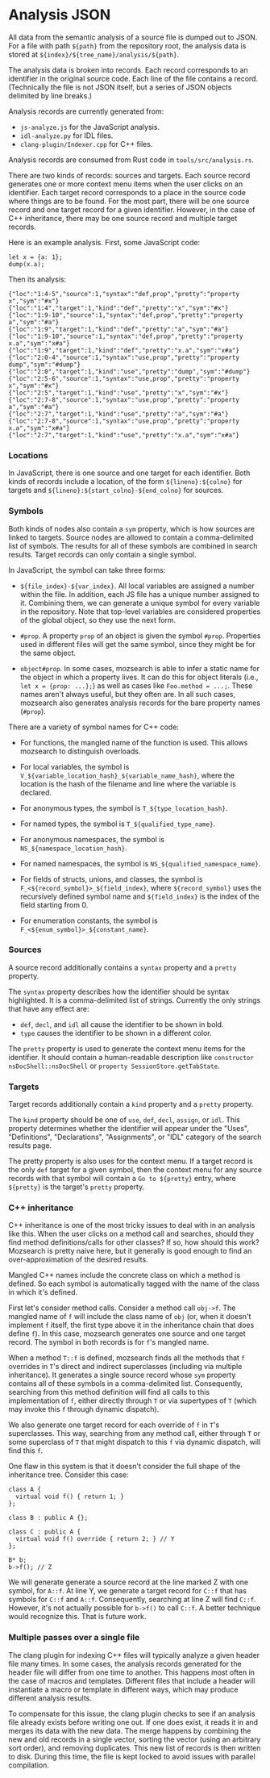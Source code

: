 # Analysis JSON

All data from the semantic analysis of a source file is dumped out to
JSON. For a file with path `${path}` from the repository root, the
analysis data is stored at `${index}/${tree_name}/analysis/${path}`.

The analysis data is broken into records. Each record corresponds to
an identifier in the original source code. Each line of the file
contains a record. (Technically the file is not JSON itself, but a
series of JSON objects delimited by line breaks.)

Analysis records are currently generated from:
* `js-analyze.js` for the JavaScript analysis.
* `idl-analyze.py` for IDL files.
* `clang-plugin/Indexer.cpp` for C++ files.

Analysis records are consumed from Rust code in
`tools/src/analysis.rs`.

There are two kinds of records: sources and targets. Each source
record generates one or more context menu items when the user clicks
on an identifier. Each target record corresponds to a place in the
source code where things are to be found. For the most part, there
will be one source record and one target record for a given
identifier. However, in the case of C++ inheritance, there may be one
source record and multiple target records.

Here is an example analysis. First, some JavaScript code:

```
let x = {a: 1};
dump(x.a);
```

Then its analysis:

```
{"loc":"1:4-5","source":1,"syntax":"def,prop","pretty":"property x","sym":"#x"}
{"loc":"1:4","target":1,"kind":"def","pretty":"x","sym":"#x"}
{"loc":"1:9-10","source":1,"syntax":"def,prop","pretty":"property a","sym":"#a"}
{"loc":"1:9","target":1,"kind":"def","pretty":"a","sym":"#a"}
{"loc":"1:9-10","source":1,"syntax":"def,prop","pretty":"property x.a","sym":"x#a"}
{"loc":"1:9","target":1,"kind":"def","pretty":"x.a","sym":"x#a"}
{"loc":"2:0-4","source":1,"syntax":"use,prop","pretty":"property dump","sym":"#dump"}
{"loc":"2:0","target":1,"kind":"use","pretty":"dump","sym":"#dump"}
{"loc":"2:5-6","source":1,"syntax":"use,prop","pretty":"property x","sym":"#x"}
{"loc":"2:5","target":1,"kind":"use","pretty":"x","sym":"#x"}
{"loc":"2:7-8","source":1,"syntax":"use,prop","pretty":"property a","sym":"#a"}
{"loc":"2:7","target":1,"kind":"use","pretty":"a","sym":"#a"}
{"loc":"2:7-8","source":1,"syntax":"use,prop","pretty":"property x.a","sym":"x#a"}
{"loc":"2:7","target":1,"kind":"use","pretty":"x.a","sym":"x#a"}
```

### Locations

In JavaScript, there is one source and one target for each
identifier. Both kinds of records include a location, of the form
`${lineno}:${colno}` for targets and
`${lineno}:${start_colno}-${end_colno}` for sources.

### Symbols

Both kinds of nodes also contain a `sym` property, which is how
sources are linked to targets. Source nodes are allowed to contain a
comma-delimited list of symbols. The results for all of these symbols
are combined in search results. Target records can only contain a
single symbol.

In JavaScript, the symbol can take three forms:

* `${file_index}-${var_index}`. All local variables are assigned a number
within the file. In addition, each JS file has a unique number assigned to it.
Combining them, we can generate a unique symbol for every variable in the
repository. Note that top-level variables are considered properties of the
global object, so they use the next form.

* `#prop`. A property `prop` of an object is given the symbol `#prop`. Properties
used in different files will get the same symbol, since they might be for the
same object.

* `object#prop`. In some cases, mozsearch is able to infer a static name for the
object in which a property lives. It can do this for object literals
(i.e., `let x = {prop: ...};`) as well as cases like `Foo.method = ...;`.
These names aren't always useful, but they often are. In all such cases, mozsearch
also generates analysis records for the bare property names (`#prop`).

There are a variety of symbol names for C++ code:

* For functions, the mangled name of the function is used. This allows mozsearch to
distinguish overloads.

* For local variables, the symbol is `V_${variable_location_hash}_${variable_name_hash}`,
where the location is the hash of the filename and line where the variable is declared.

* For anonymous types, the symbol is `T_${type_location_hash}`.

* For named types, the symbol is `T_${qualified_type_name}`.

* For anonymous namespaces, the symbol is `NS_${namespace_location_hash}`.

* For named namespaces, the symbol is `NS_${qualified_namespace_name}`.

* For fields of structs, unions, and classes, the symbol is
`F_<${record_symbol}>_${field_index}`, where `${record_symbol}` uses
the recursively defined symbol name and `${field_index}` is the
index of the field starting from 0.

* For enumeration constants, the symbol is
`F_<${enum_symbol}>_${constant_name}`.

### Sources

A source record additionally contains a `syntax` property and a `pretty` property.

The `syntax` property describes how the identifier should be syntax highlighted.
It is a comma-delimited list of strings. Currently the only strings that have any
effect are:

* `def`, `decl`, and `idl` all cause the identifier to be shown in bold.
* `type` causes the identifier to be shown in a different color.

The `pretty` property is used to generate the context menu items for
the identifier. It should contain a human-readable description like
`constructor nsDocShell::nsDocShell` or `property
SessionStore.getTabState`.

### Targets

Target records additionally contain a `kind` property and a `pretty` property.

The `kind` property should be one of `use`, `def`, `decl`, `assign`,
or `idl`. This property determines whether the identifier will appear
under the "Uses", "Definitions", "Declarations", "Assignments", or
"IDL" category of the search results page.

The pretty property is also uses for the context menu. If a target
record is the only `def` target for a given symbol, then the context
menu for any source records with that symbol will contain a `Go to
${pretty}` entry, where `${pretty}` is the target's `pretty` property.

### C++ inheritance

C++ inheritance is one of the most tricky issues to deal with in an
analysis like this. When the user clicks on a method call and
searches, should they find method definitions/calls for other classes?
If so, how should this work? Mozsearch is pretty naive here, but it
generally is good enough to find an over-approximation of the desired
results.

Mangled C++ names include the concrete class on which a method is
defined. So each symbol is automatically tagged with the name of the
class in which it's defined.

First let's consider method calls. Consider a method call
`obj->f`. The mangled name of `f` will include the class name of `obj`
(or, when it doesn't implement `f` itself, the first type above it in
the inheritance chain that does define `f`).  In this case, mozsearch
generates one source and one target record. The symbol in both records
is for `f`'s mangled name.

When a method `T::f` is defined, mozsearch finds all the methods that
`f` overrides in `T`'s direct and indirect superclasses (including via
multiple inheritance). It generates a single source record whose `sym`
property contains all of these symbols in a comma-delimited
list. Consequently, searching from this method definition will find
all calls to this implementation of `f`, either directly through `T`
or via supertypes of `T` (which may invoke this `f` through dynamic
dispatch).

We also generate one target record for each override of `f` in `T`'s
superclasses. This way, searching from any method call, either through
`T` or some superclass of `T` that might dispatch to this `f` via
dynamic dispatch, will find this `f`.

One flaw in this system is that it doesn't consider the full shape of
the inheritance tree. Consider this case:

```
class A {
  virtual void f() { return 1; }
};

class B : public A {};

class C : public A {
  virtual void f() override { return 2; } // Y
};

B* b;
b->f(); // Z
```

We will generate generate a source record at the line marked Z with
one symbol, for `A::f`. At line Y, we generate a target record for
`C::f` that has symbols for `C::f` and `A::f`. Consequently, searching
at line Z will find `C::f`. However, it's not actually possible for
`b->f()` to call `C::f`. A better technique would recognize this. That
is future work.

### Multiple passes over a single file

The clang plugin for indexing C++ files will typically analyze a given
header file many times. In some cases, the analysis records generated
for the header file will differ from one time to another. This happens
most often in the case of macros and templates. Different files that
include a header will instantiate a macro or template in different
ways, which may produce different analysis results.

To compensate for this issue, the clang plugin checks to see if an
analysis file already exists before writing one out. If one does
exist, it reads it in and merges its data with the new data. The merge
happens by combining the new and old records in a single vector,
sorting the vector (using an arbitrary sort order), and removing
duplicates. This new list of records is then written to disk. During
this time, the file is kept locked to avoid issues with parallel
compilation.
